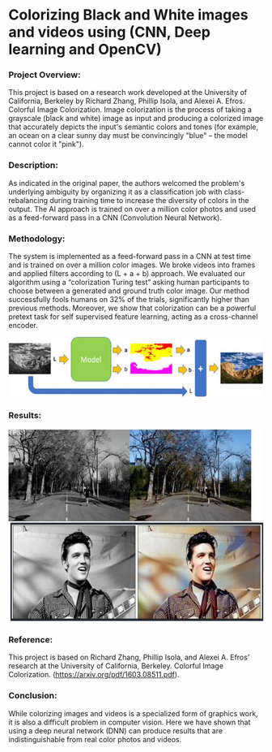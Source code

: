 # Colorizing Black and White images and videos using (CNN, Deep learning and OpenCV)
### Project Overview:
This project is based on a research work developed at the University of California, Berkeley by Richard Zhang, Phillip Isola, and Alexei A. Efros. Colorful Image Colorization.
Image colorization is the process of taking a grayscale (black and white) image as
input and producing a colorized image that accurately depicts the input's semantic
colors and tones (for example, an ocean on a clear sunny day must be convincingly
"blue" – the model cannot color it "pink").

### Description:
As indicated in the original paper, the authors welcomed the problem's
underlying ambiguity by organizing it as a classification job with class-rebalancing
during training time to increase the diversity of colors in the output. The AI
approach is trained on over a million color photos and used as a feed-forward
pass in a CNN (Convolution Neural Network).

### Methodology:
The system is implemented as a feed-forward pass in a CNN at test time and is
trained on over a million color images. We broke videos into frames and applied
filters according to (L + a + b) approach. We evaluated our algorithm using a
“colorization Turing test” asking human participants to choose between a
generated and ground truth color image. Our method successfully fools humans on
32% of the trials, significantly higher than previous methods. Moreover, we show
that colorization can be a powerful pretext task for self supervised feature learning,
acting as a cross-channel encoder. 



![](image/Picture1.png)

### Results:




![](image/Picture2.png)

### Reference:
This project is based on Richard Zhang, Phillip Isola, and Alexei A. Efros' research at the University of California, Berkeley. Colorful Image Colorization. (https://arxiv.org/pdf/1603.08511.pdf).

### Conclusion:
While colorizing images and videos is a specialized form of graphics work, it is also a difficult problem in computer vision. Here we have shown that using a deep neural network (DNN) can produce results that are indistinguishable from real color photos and videos.
